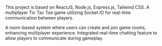 This project is based on ReactJS, Node.js, Express.js, Tailwind CSS.
A multiplayer Tic Tac Toe game utilizing Socket.IO for real-time communication between players.

A room-based system where users can create and join game rooms, enhancing multiplayer experience.
Integrated real-time chatting feature to allow players to communicate during gameplay.
